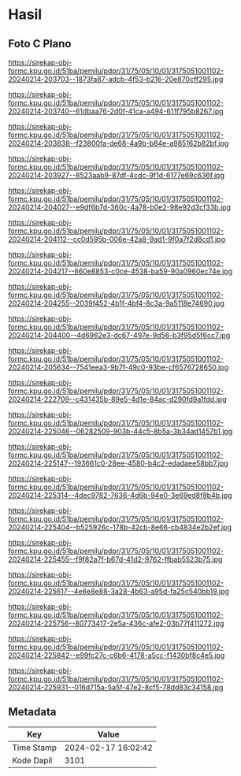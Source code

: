 # Hasil

## Foto C Plano

https://sirekap-obj-formc.kpu.go.id/51ba/pemilu/pdpr/31/75/05/10/01/3175051001102-20240214-203703--1873fa87-adcb-4f53-b216-20e870cff295.jpg

https://sirekap-obj-formc.kpu.go.id/51ba/pemilu/pdpr/31/75/05/10/01/3175051001102-20240214-203740--61dbaa76-2d0f-41ca-a494-611f795b8267.jpg

https://sirekap-obj-formc.kpu.go.id/51ba/pemilu/pdpr/31/75/05/10/01/3175051001102-20240214-203838--f23800fa-de68-4a9b-b84e-a985162b82bf.jpg

https://sirekap-obj-formc.kpu.go.id/51ba/pemilu/pdpr/31/75/05/10/01/3175051001102-20240214-203927--8523aab9-87df-4cdc-9f1d-6177e69c636f.jpg

https://sirekap-obj-formc.kpu.go.id/51ba/pemilu/pdpr/31/75/05/10/01/3175051001102-20240214-204027--e9df6b7d-360c-4a78-b0e2-98e92d3cf33b.jpg

https://sirekap-obj-formc.kpu.go.id/51ba/pemilu/pdpr/31/75/05/10/01/3175051001102-20240214-204112--cc0d595b-006e-42a8-9ad1-9f0a7f2d8cd1.jpg

https://sirekap-obj-formc.kpu.go.id/51ba/pemilu/pdpr/31/75/05/10/01/3175051001102-20240214-204217--660e8853-c0ce-4538-ba59-90a0960ec74e.jpg

https://sirekap-obj-formc.kpu.go.id/51ba/pemilu/pdpr/31/75/05/10/01/3175051001102-20240214-204255--2039f452-4b1f-4bf4-8c3a-9a5118e74690.jpg

https://sirekap-obj-formc.kpu.go.id/51ba/pemilu/pdpr/31/75/05/10/01/3175051001102-20240214-204400--4d6962e3-dc67-497e-9d56-b3f95d5f6cc7.jpg

https://sirekap-obj-formc.kpu.go.id/51ba/pemilu/pdpr/31/75/05/10/01/3175051001102-20240214-205634--7541eea3-9b7f-49c0-93be-cf6576728650.jpg

https://sirekap-obj-formc.kpu.go.id/51ba/pemilu/pdpr/31/75/05/10/01/3175051001102-20240214-222709--c431435b-89e5-4d1e-84ac-d290fd9a1fdd.jpg

https://sirekap-obj-formc.kpu.go.id/51ba/pemilu/pdpr/31/75/05/10/01/3175051001102-20240214-225046--06282509-903b-44c5-8b5a-3b34ad1457b1.jpg

https://sirekap-obj-formc.kpu.go.id/51ba/pemilu/pdpr/31/75/05/10/01/3175051001102-20240214-225147--193661c0-28ee-4580-b4c2-edadaee58bb7.jpg

https://sirekap-obj-formc.kpu.go.id/51ba/pemilu/pdpr/31/75/05/10/01/3175051001102-20240214-225314--4dec9782-7636-4d6b-94e0-3e69ed8f8b4b.jpg

https://sirekap-obj-formc.kpu.go.id/51ba/pemilu/pdpr/31/75/05/10/01/3175051001102-20240214-225404--b525926c-178b-42cb-8e66-cb4834e2b2ef.jpg

https://sirekap-obj-formc.kpu.go.id/51ba/pemilu/pdpr/31/75/05/10/01/3175051001102-20240214-225455--f9f82a7f-b67d-41d2-9762-ffbab5523b75.jpg

https://sirekap-obj-formc.kpu.go.id/51ba/pemilu/pdpr/31/75/05/10/01/3175051001102-20240214-225617--4e6e8e88-3a28-4b63-a95d-fa25c540bb19.jpg

https://sirekap-obj-formc.kpu.go.id/51ba/pemilu/pdpr/31/75/05/10/01/3175051001102-20240214-225756--80773417-2e5a-436c-afe2-03b77f411272.jpg

https://sirekap-obj-formc.kpu.go.id/51ba/pemilu/pdpr/31/75/05/10/01/3175051001102-20240214-225842--e99fc27c-c6b6-4178-a5cc-f1430bf8c4e5.jpg

https://sirekap-obj-formc.kpu.go.id/51ba/pemilu/pdpr/31/75/05/10/01/3175051001102-20240214-225931--016d715a-5a5f-47e2-8cf5-78dd83c34158.jpg


## Metadata

| Key        | Value               |
| ---------- | ------------------- |
| Time Stamp | 2024-02-17 16:02:42 |
| Kode Dapil | 3101                |



